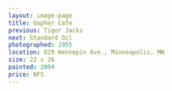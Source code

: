 ```yaml
---
layout: image-page
title: Gopher Cafe
previous: Tiger Jacks
next: Standard Oil
photographed: 1955
location: 829 Hennepin Ave., Minneapolis, MN 
size: 22 x 26
painted: 2004
price: NFS
---
```

